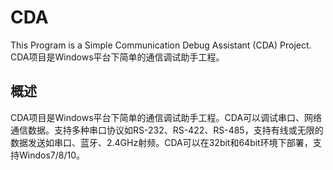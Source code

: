# CDA
This Program is a Simple Communication Debug Assistant (CDA) Project.   
CDA项目是Windows平台下简单的通信调试助手工程。

## 概述
CDA项目是Windows平台下简单的通信调试助手工程。CDA可以调试串口、网络通信数据。支持多种串口协议如RS-232、RS-422、RS-485，支持有线或无限的数据发送如串口、蓝牙、2.4GHz射频。CDA可以在32bit和64bit环境下部署，支持Windos7/8/10。
